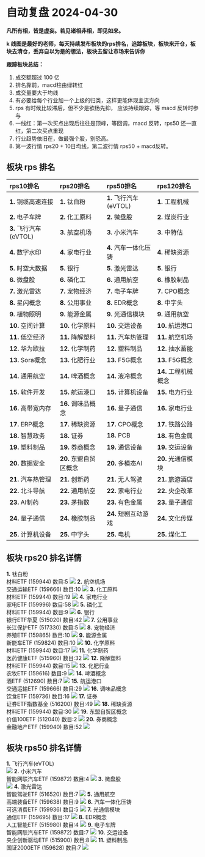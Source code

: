 # 自动复盘 2024-04-30

**凡所有相，皆是虚妄。若见诸相非相，即见如来。**

**k 线图是最好的老师，每天持续发布板块的rps排名，追踪板块，板块来开仓，板块去清仓，丢弃自以为是的想法，板块去留让市场来告诉你**
        
**跟踪板块总结：**
1. 成交额超过 100 亿
2. 排名靠前，macd柱由绿转红
3. 成交量要大于均线
4. 有必要给每个行业加一个上级的归类，这样更能体现主流方向
5. rps 有时候比较滞后，但不少是欲杨先抑， 应该持续跟踪，等 macd 反转时参与
6. 一线红：第一次买点出现后往往是顶峰，等回调，macd 反转，rps50 还一直红，第二次买点重现
7. 行业趋势依旧在，做最强个股，别恐高。
8. 第一波行情 rps20 + 10日均线，第二波行情 rps50 + macd反转。
        
## 板块 rps 排名
| rps10排名              | rps20排名              | rps50排名              | rps120排名           |
|:-----------------------|:-----------------------|:-----------------------|:---------------------|
| **1.** 铜缆高速连接    | **1.** 钛白粉          | **1.** 飞行汽车(eVTOL) | **1.** 工程机械      |
| **2.** 电子车牌        | **2.** 化工原料        | **2.** 微盘股          | **2.** 煤炭行业      |
| **3.** 飞行汽车(eVTOL) | **3.** 航空机场        | **3.** 小米汽车        | **3.** 中特估        |
| **4.** 数字水印        | **4.** 家电行业        | **4.** 汽车一体化压铸  | **4.** 稀缺资源      |
| **5.** 时空大数据      | **5.** 银行            | **5.** 激光雷达        | **5.** 银行          |
| **6.** 微盘股          | **6.** 磷化工          | **6.** 通用航空        | **6.** 橡胶制品      |
| **7.** 激光雷达        | **7.** 宠物经济        | **7.** 电子车牌        | **7.** CPO概念       |
| **8.** 星闪概念        | **8.** 公用事业        | **8.** EDR概念         | **8.** 中字头        |
| **9.** 植物照明        | **9.** 能源金属        | **9.** 光通信模块      | **9.** 通用航空      |
| **10.** 空间计算       | **10.** 化学原料       | **10.** 交运设备       | **10.** 航运港口     |
| **11.** 低空经济       | **11.** 降解塑料       | **11.** 汽车热管理     | **11.** 航空机场     |
| **12.** 华为欧拉       | **12.** 化学制药       | **12.** 塑料制品       | **12.** 抽水蓄能     |
| **13.** Sora概念       | **13.** 化肥行业       | **13.** F5G概念        | **13.** F5G概念      |
| **14.** 通用航空       | **14.** 啤酒概念       | **14.** 液冷概念       | **14.** 工程机械概念 |
| **15.** 软件开发       | **15.** 航运港口       | **15.** 计算机设备     | **15.** 电力行业     |
| **16.** 高带宽内存     | **16.** 调味品概念     | **16.** 量子通信       | **16.** 家电行业     |
| **17.** ERP概念        | **17.** 稀缺资源       | **17.** CPO概念        | **17.** 铁路公路     |
| **18.** 智慧政务       | **18.** 证券           | **18.** PCB            | **18.** 有色金属     |
| **19.** 塑料制品       | **19.** 券商概念       | **19.** 通信设备       | **19.** 交运设备     |
| **20.** 数据安全       | **20.** 东盟自贸区概念 | **20.** 多模态AI       | **20.** 光通信模块   |
| **21.** 汽车热管理     | **21.** 创新药         | **21.** 无人驾驶       | **21.** 旅游酒店     |
| **22.** 北斗导航       | **22.** 通用航空       | **22.** 家电行业       | **22.** 央企改革     |
| **23.** AI制药         | **23.** 茅指数         | **23.** 有色金属       | **23.** 量子通信     |
| **24.** 量子通信       | **24.** 橡胶制品       | **24.** 短剧互动游戏   | **24.** 文化传媒     |
| **25.** 计算机设备     | **25.** 中字头         | **25.** 电机           | **25.** 煤化工       |
## 板块 rps20 排名详情
**1.** 钛白粉<br/>材料ETF (159944) 数目:5
 ![](https://sykent-blog-image.oss-cn-beijing.aliyuncs.com/quant/image/2024/4/1714464290129-tmp.jpg)
**2.** 航空机场<br/>交通运输ETF (159666) 数目:10
 ![](https://sykent-blog-image.oss-cn-beijing.aliyuncs.com/quant/image/2024/4/1714464291556-tmp.jpg)
**3.** 化工原料<br/>材料ETF (159944) 数目:19
 ![](https://sykent-blog-image.oss-cn-beijing.aliyuncs.com/quant/image/2024/4/1714464292547-tmp.jpg)
**4.** 家电行业<br/>家电ETF (159996) 数目:58
 ![](https://sykent-blog-image.oss-cn-beijing.aliyuncs.com/quant/image/2024/4/1714464293542-tmp.jpg)
**5.** 磷化工<br/>材料ETF (159944) 数目:9
 ![](https://sykent-blog-image.oss-cn-beijing.aliyuncs.com/quant/image/2024/4/1714464294443-tmp.jpg)
**6.** 银行<br/>银行ETF华夏 (515020) 数目:42
 ![](https://sykent-blog-image.oss-cn-beijing.aliyuncs.com/quant/image/2024/4/1714464295337-tmp.jpg)
**7.** 公用事业<br/>长江保护ETF (517330) 数目:5
 ![](https://sykent-blog-image.oss-cn-beijing.aliyuncs.com/quant/image/2024/4/1714464296299-tmp.jpg)
**8.** 宠物经济<br/>养殖ETF (159865) 数目:10
 ![](https://sykent-blog-image.oss-cn-beijing.aliyuncs.com/quant/image/2024/4/1714464297206-tmp.jpg)
**9.** 能源金属<br/>新能车ETF (159824) 数目:10
 ![](https://sykent-blog-image.oss-cn-beijing.aliyuncs.com/quant/image/2024/4/1714464298125-tmp.jpg)
**10.** 化学原料<br/>材料ETF (159944) 数目:17
 ![](https://sykent-blog-image.oss-cn-beijing.aliyuncs.com/quant/image/2024/4/1714464299034-tmp.jpg)
**11.** 化学制药<br/>医药健康ETF (515960) 数目:32
 ![](https://sykent-blog-image.oss-cn-beijing.aliyuncs.com/quant/image/2024/4/1714464299993-tmp.jpg)
**12.** 降解塑料<br/>材料ETF (159944) 数目:15
 ![](https://sykent-blog-image.oss-cn-beijing.aliyuncs.com/quant/image/2024/4/1714464300898-tmp.jpg)
**13.** 化肥行业<br/>农牧ETF (159616) 数目:9
 ![](https://sykent-blog-image.oss-cn-beijing.aliyuncs.com/quant/image/2024/4/1714464301891-tmp.jpg)
**14.** 啤酒概念<br/>酒ETF (512690) 数目:7
 ![](https://sykent-blog-image.oss-cn-beijing.aliyuncs.com/quant/image/2024/4/1714464302839-tmp.jpg)
**15.** 航运港口<br/>交通运输ETF (159666) 数目:29
 ![](https://sykent-blog-image.oss-cn-beijing.aliyuncs.com/quant/image/2024/4/1714464303791-tmp.jpg)
**16.** 调味品概念<br/>饮食ETF (159736) 数目:16
 ![](https://sykent-blog-image.oss-cn-beijing.aliyuncs.com/quant/image/2024/4/1714464304708-tmp.jpg)
**17.** 证券<br/>证券ETF指数基金 (516200) 数目:49
 ![](https://sykent-blog-image.oss-cn-beijing.aliyuncs.com/quant/image/2024/4/1714464305682-tmp.jpg)
**18.** 稀缺资源<br/>材料ETF (159944) 数目:30
 ![](https://sykent-blog-image.oss-cn-beijing.aliyuncs.com/quant/image/2024/4/1714464306684-tmp.jpg)
**19.** 东盟自贸区概念<br/>价值100ETF (512040) 数目:2
 ![](https://sykent-blog-image.oss-cn-beijing.aliyuncs.com/quant/image/2024/4/1714464307292-tmp.jpg)
**20.** 券商概念<br/>金融地产ETF (159940) 数目:52
 ![](https://sykent-blog-image.oss-cn-beijing.aliyuncs.com/quant/image/2024/4/1714464308208-tmp.jpg)

## 板块 rps50 排名详情
**1.** 飞行汽车(eVTOL)<br/>
 ![](https://sykent-blog-image.oss-cn-beijing.aliyuncs.com/quant/image/2024/4/1714464308843-tmp.jpg)
**2.** 小米汽车<br/>智能网联汽车ETF (159872) 数目:4
 ![](https://sykent-blog-image.oss-cn-beijing.aliyuncs.com/quant/image/2024/4/1714464309438-tmp.jpg)
**3.** 微盘股<br/>
 ![](https://sykent-blog-image.oss-cn-beijing.aliyuncs.com/quant/image/2024/4/1714464309959-tmp.jpg)
**4.** 激光雷达<br/>智能驾驶ETF (516520) 数目:7
 ![](https://sykent-blog-image.oss-cn-beijing.aliyuncs.com/quant/image/2024/4/1714464310874-tmp.jpg)
**5.** 通用航空<br/>高端装备ETF (159638) 数目:9
 ![](https://sykent-blog-image.oss-cn-beijing.aliyuncs.com/quant/image/2024/4/1714464311882-tmp.jpg)
**6.** 汽车一体化压铸<br/>可选消费ETF (159936) 数目:5
 ![](https://sykent-blog-image.oss-cn-beijing.aliyuncs.com/quant/image/2024/4/1714464312800-tmp.jpg)
**7.** 光通信模块<br/>通信ETF (159695) 数目:17
 ![](https://sykent-blog-image.oss-cn-beijing.aliyuncs.com/quant/image/2024/4/1714464313902-tmp.jpg)
**8.** EDR概念<br/>人工智能ETF (515980) 数目:4
 ![](https://sykent-blog-image.oss-cn-beijing.aliyuncs.com/quant/image/2024/4/1714464314830-tmp.jpg)
**9.** 电子车牌<br/>智能网联汽车ETF (159872) 数目:7
 ![](https://sykent-blog-image.oss-cn-beijing.aliyuncs.com/quant/image/2024/4/1714464315823-tmp.jpg)
**10.** 交运设备<br/>央企创新驱动ETF (515900) 数目:8
 ![](https://sykent-blog-image.oss-cn-beijing.aliyuncs.com/quant/image/2024/4/1714464316866-tmp.jpg)
**11.** 塑料制品<br/>国证2000ETF (159628) 数目:7
 ![](https://sykent-blog-image.oss-cn-beijing.aliyuncs.com/quant/image/2024/4/1714464317847-tmp.jpg)
